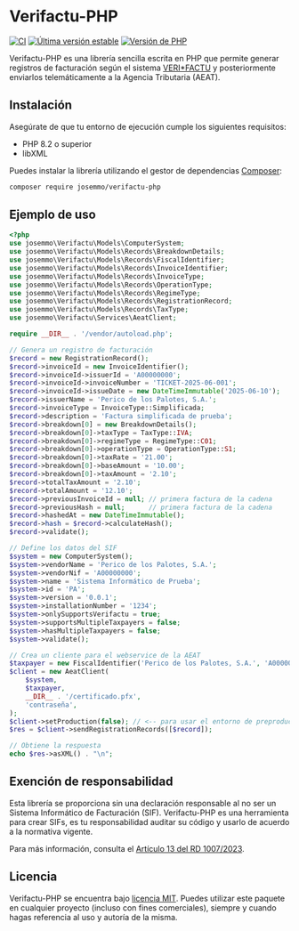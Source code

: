 # Verifactu-PHP
[![CI](https://github.com/josemmo/Verifactu-PHP/workflows/CI/badge.svg)](https://github.com/josemmo/Verifactu-PHP/actions)
[![Última versión estable](https://img.shields.io/packagist/v/josemmo/verifactu-php)](https://packagist.org/packages/josemmo/verifactu-php)
[![Versión de PHP](https://img.shields.io/badge/php-%3E%3D8.2-8892BF)](composer.json)

Verifactu-PHP es una librería sencilla escrita en PHP que permite generar registros de facturación según el sistema [VERI*FACTU](https://sede.agenciatributaria.gob.es/Sede/iva/sistemas-informaticos-facturacion-verifactu.html) y posteriormente enviarlos telemáticamente a la Agencia Tributaria (AEAT).

## Instalación
Asegúrate de que tu entorno de ejecución cumple los siguientes requisitos:

- PHP 8.2 o superior
- libXML

Puedes instalar la librería utilizando el gestor de dependencias [Composer](https://getcomposer.org/):
```sh
composer require josemmo/verifactu-php
```

## Ejemplo de uso
```php
<?php
use josemmo\Verifactu\Models\ComputerSystem;
use josemmo\Verifactu\Models\Records\BreakdownDetails;
use josemmo\Verifactu\Models\Records\FiscalIdentifier;
use josemmo\Verifactu\Models\Records\InvoiceIdentifier;
use josemmo\Verifactu\Models\Records\InvoiceType;
use josemmo\Verifactu\Models\Records\OperationType;
use josemmo\Verifactu\Models\Records\RegimeType;
use josemmo\Verifactu\Models\Records\RegistrationRecord;
use josemmo\Verifactu\Models\Records\TaxType;
use josemmo\Verifactu\Services\AeatClient;

require __DIR__ . '/vendor/autoload.php';

// Genera un registro de facturación
$record = new RegistrationRecord();
$record->invoiceId = new InvoiceIdentifier();
$record->invoiceId->issuerId = 'A00000000';
$record->invoiceId->invoiceNumber = 'TICKET-2025-06-001';
$record->invoiceId->issueDate = new DateTimeImmutable('2025-06-10');
$record->issuerName = 'Perico de los Palotes, S.A.';
$record->invoiceType = InvoiceType::Simplificada;
$record->description = 'Factura simplificada de prueba';
$record->breakdown[0] = new BreakdownDetails();
$record->breakdown[0]->taxType = TaxType::IVA;
$record->breakdown[0]->regimeType = RegimeType::C01;
$record->breakdown[0]->operationType = OperationType::S1;
$record->breakdown[0]->taxRate = '21.00';
$record->breakdown[0]->baseAmount = '10.00';
$record->breakdown[0]->taxAmount = '2.10';
$record->totalTaxAmount = '2.10';
$record->totalAmount = '12.10';
$record->previousInvoiceId = null; // primera factura de la cadena
$record->previousHash = null;      // primera factura de la cadena
$record->hashedAt = new DateTimeImmutable();
$record->hash = $record->calculateHash();
$record->validate();

// Define los datos del SIF
$system = new ComputerSystem();
$system->vendorName = 'Perico de los Palotes, S.A.';
$system->vendorNif = 'A00000000';
$system->name = 'Sistema Informático de Prueba';
$system->id = 'PA';
$system->version = '0.0.1';
$system->installationNumber = '1234';
$system->onlySupportsVerifactu = true;
$system->supportsMultipleTaxpayers = false;
$system->hasMultipleTaxpayers = false;
$system->validate();

// Crea un cliente para el webservice de la AEAT
$taxpayer = new FiscalIdentifier('Perico de los Palotes, S.A.', 'A00000000');
$client = new AeatClient(
    $system,
    $taxpayer,
    __DIR__ . '/certificado.pfx',
    'contraseña',
);
$client->setProduction(false); // <-- para usar el entorno de preproducción
$res = $client->sendRegistrationRecords([$record]);

// Obtiene la respuesta
echo $res->asXML() . "\n";
```

## Exención de responsabilidad
Esta librería se proporciona sin una declaración responsable al no ser un Sistema Informático de Facturación (SIF).
Verifactu-PHP es una herramienta para crear SIFs, es tu responsabilidad auditar su código y usarlo de acuerdo a la normativa vigente.

Para más información, consulta el [Artículo 13 del RD 1007/2023](https://www.boe.es/buscar/act.php?id=BOE-A-2023-24840#a1-5).

## Licencia
Verifactu-PHP se encuentra bajo [licencia MIT](LICENSE).
Puedes utilizar este paquete en cualquier proyecto (incluso con fines comerciales), siempre y cuando hagas referencia al uso y autoría de la misma.
